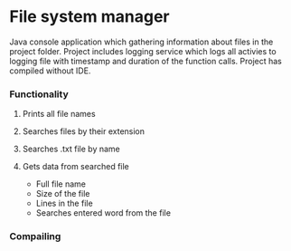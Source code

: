 # File system manager

Java console application which gathering information about files in the project folder. Project includes logging service which logs all activies to logging file with timestamp and duration of the function calls. Project has compiled without IDE.

### Functionality

1. Prints all file names

2. Searches files by their extension

3. Searches .txt file by name

4. Gets data from searched file
    - Full file name
    - Size of the file
    - Lines in the file
    - Searches entered word from the file

### Compailing

